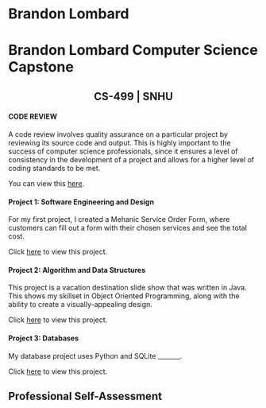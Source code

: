 <h1>Brandon Lombard</h1>

# Brandon Lombard Computer Science Capstone

## <center>CS-499 | SNHU</center>

#### CODE REVIEW

A code review involves quality assurance on a particular project by reviewing its source code and output. This is highly important to the success of computer science professionals, since it ensures a level of consistency in the development of a project and allows for a higher level of coding standards to be met. 

You can view this <a href="https://www.brandonlombard.com/CS-499/code-review.html">here</a>.

#### Project 1: Software Engineering and Design

For my first project, I created a Mehanic Service Order Form, where customers can fill out a form with their chosen services and see the total cost.

Click <a href="https://github.com/BrandonLombard/BrandonLombard.github.io/tree/Mechanic-Website">here</a> to view this project.

#### Project 2: Algorithm and Data Structures

This project is a vacation destination slide show that was written in Java. This shows my skillset in Object Oriented Programming, along with the ability to create a visually-appealing design.

Click <a href="https://github.com/BrandonLombard/BrandonLombard.github.io/tree/Java-Slide-Show">here</a> to view this project.

#### Project 3: Databases

My database project uses Python and SQLite _______.

Click <a href="">here</a> to view this project.

## Professional Self-Assessment


